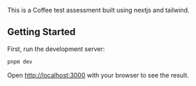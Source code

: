 This is a Coffee test assessment built using nextjs and tailwind.

## Getting Started

First, run the development server:

```bash
pnpm dev
```

Open [http://localhost:3000](http://localhost:3000) with your browser to see the result.
